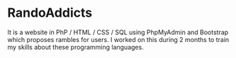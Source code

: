 # RandoAddicts

It is a website in PhP / HTML / CSS / SQL using PhpMyAdmin and Bootstrap which proposes rambles for users. 
I worked on this during 2 months to train my skills about these programming languages.
 
